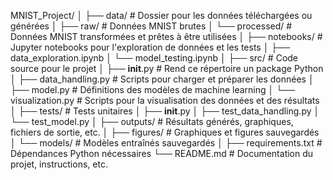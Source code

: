 MNIST_Project/
│
├── data/                  # Dossier pour les données téléchargées ou générées
│   ├── raw/               # Données MNIST brutes
│   └── processed/         # Données MNIST transformées et prêtes à être utilisées
│
├── notebooks/             # Jupyter notebooks pour l'exploration de données et les tests
│   ├── data_exploration.ipynb
│   └── model_testing.ipynb
│
├── src/                   # Code source pour le projet
│   ├── __init__.py        # Rend ce répertoire un package Python
│   ├── data_handling.py   # Scripts pour charger et préparer les données
│   ├── model.py           # Définitions des modèles de machine learning
│   └── visualization.py   # Scripts pour la visualisation des données et des résultats
│
├── tests/                 # Tests unitaires
│   ├── __init__.py
│   ├── test_data_handling.py
│   └── test_model.py
│
├── outputs/               # Résultats générés, graphiques, fichiers de sortie, etc.
│   ├── figures/           # Graphiques et figures sauvegardés
│   └── models/            # Modèles entraînés sauvegardés
│
├── requirements.txt       # Dépendances Python nécessaires
└── README.md              # Documentation du projet, instructions, etc.

